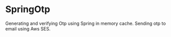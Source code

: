 # SpringOtp
Generating and verifying Otp using Spring in memory cache. Sending otp to email using Aws SES.
